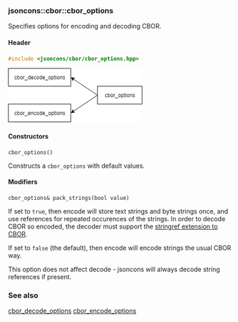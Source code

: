 ### jsoncons::cbor::cbor_options

Specifies options for encoding and decoding CBOR.

#### Header
```c++
#include <jsoncons/cbor/cbor_options.hpp>
```

![cbor_options](./diagrams/cbor_options.png)

#### Constructors

    cbor_options()
Constructs a `cbor_options` with default values. 

#### Modifiers

    cbor_options& pack_strings(bool value)

If set to `true`, then encode will store text strings and
byte strings once, and use references for repeated occurences
of the strings. In order to decode CBOR so encoded, the decoder
must support the 
[stringref extension to CBOR](http://cbor.schmorp.de/stringref).

If set to `false` (the default), then encode
will encode strings the usual CBOR way. 

This option does not affect decode - jsoncons will always decode
string references if present.

### See also

[cbor_decode_options](cbor_decode_options.md)
[cbor_encode_options](cbor_encode_options.md)

